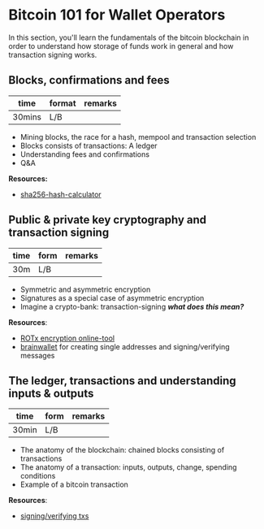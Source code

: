 # Bitcoin 101 for Wallet Operators
In this section, you'll learn the fundamentals of the bitcoin blockchain in order to understand how storage of funds work in general and how transaction signing works.

## Blocks, confirmations and fees
| time | format  | remarks |
|------|---------|---------|
| 30mins   | L/B     |         |

* Mining blocks, the race for a hash, mempool and transaction selection
* Blocks consists of transactions: A ledger
* Understanding fees and confirmations
* Q&A

__Resources:__
* [sha256-hash-calculator](https://emn178.github.io/online-tools/sha256.html)

## Public & private key cryptography and transaction signing
| time   | form    | remarks |
|--------|---------|---------|
| 30m    | L/B     |         |

* Symmetric and asymmetric encryption
* Signatures as a special case of asymmetric encryption
* Imagine a crypto-bank: transaction-signing ***what does this mean?***

__Resources__:
* [ROTx encryption online-tool](https://www.thomas-kuehn.de/geocaching/rot.php)
* [brainwallet](https://brainwalletx.github.io/#sign) for creating single addresses and signing/verifying messages

## The ledger, transactions and understanding inputs & outputs
| time   | form    | remarks |
|--------|---------|---------|
| 30min  | L/B     |         |

* The anatomy of the blockchain: chained blocks consisting of transactions
* The anatomy of a transaction: inputs, outputs, change, spending conditions
* Example of a bitcoin transaction

__Resources__:

* [signing/verifying txs](https://brainwalletx.github.io/#tx)
